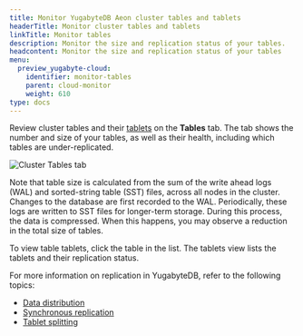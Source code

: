 ```yaml
---
title: Monitor YugabyteDB Aeon cluster tables and tablets
headerTitle: Monitor cluster tables and tablets
linkTitle: Monitor tables
description: Monitor the size and replication status of your tables.
headcontent: Monitor the size and replication status of your tables
menu:
  preview_yugabyte-cloud:
    identifier: monitor-tables
    parent: cloud-monitor
    weight: 610
type: docs
---
```


Review cluster tables and their [tablets](../../../architecture/key-concepts/#tablet) on the **Tables** tab. The tab shows the number and size of your tables, as well as their health, including which tables are under-replicated.

![Cluster Tables tab](/images/yb-cloud/monitor-tables.png)

Note that table size is calculated from the sum of the write ahead logs (WAL) and sorted-string table (SST) files, across all nodes in the cluster. Changes to the database are first recorded to the WAL. Periodically, these logs are written to SST files for longer-term storage. During this process, the data is compressed. When this happens, you may observe a reduction in the total size of tables.

To view table tablets, click the table in the list. The tablets view lists the tablets and their replication status.

For more information on replication in YugabyteDB, refer to the following topics:

- [Data distribution](../../../explore/linear-scalability/data-distribution/)
- [Synchronous replication](../../../architecture/docdb-replication/replication/)
- [Tablet splitting](../../../architecture/docdb-sharding/tablet-splitting/)
